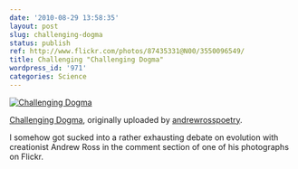 ```yaml
---
date: '2010-08-29 13:58:35'
layout: post
slug: challenging-dogma
status: publish
ref: http://www.flickr.com/photos/87435331@N00/3550096549/
title: Challenging "Challenging Dogma"
wordpress_id: '971'
categories: Science
---
```



[![Challenging Dogma](http://farm3.static.flickr.com/2429/3550096549_327882169c_t.jpg)](http://www.flickr.com/photos/87435331@N00/3550096549/)


[Challenging Dogma](http://www.flickr.com/photos/87435331@N00/3550096549/),
originally uploaded by [andrewrosspoetry](http://www.flickr.com/people/87435331@N00/).



I somehow got sucked into a rather exhausting debate on evolution with creationist Andrew Ross in the comment section of one of his photographs on Flickr.


